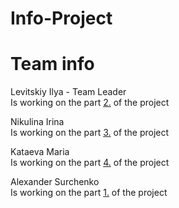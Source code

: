 # Info-Project
Team info
==========

Levitskiy Ilya - Team Leader   
Is working on the part [2.](https://github.com/Levitsky-Ilya/Info-Project/wiki) of the project

Nikulina Irina   
Is working on the part [3.](https://github.com/Levitsky-Ilya/Info-Project/wiki) of the project

Kataeva Maria   
Is working on the part [4.](https://github.com/Levitsky-Ilya/Info-Project/wiki) of the project

Alexander Surchenko   
Is working on the part [1.](https://github.com/Levitsky-Ilya/Info-Project/wiki) of the project


